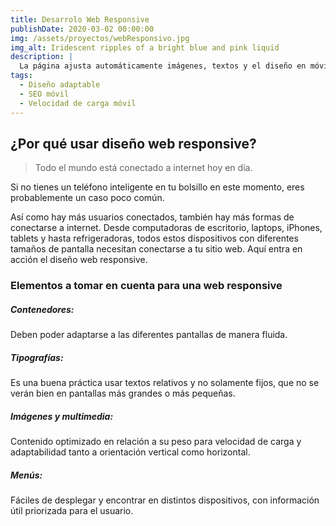 ```yaml
---
title: Desarrolo Web Responsive
publishDate: 2020-03-02 00:00:00
img: /assets/proyectos/webResponsivo.jpg
img_alt: Iridescent ripples of a bright blue and pink liquid
description: |
  La página ajusta automáticamente imágenes, textos y el diseño en móviles y tablets. Esto garantiza una experiencia de navegación fluida, intuitiva y visualmente atractiva para cada visitante, sin importar el dispositivo que utilice. El contenido, las imágenes y los elementos interactivos se ajustan de forma inteligente para mantener la funcionalidad y estética en todo momento.
tags:
  - Diseño adaptable
  - SEO móvil
  - Velocidad de carga móvil
---
```


## ¿Por qué usar diseño web responsive?

> Todo el mundo está conectado a internet hoy en día. 

Si no tienes un teléfono inteligente en tu bolsillo en este momento, eres probablemente un caso poco común.

Así como hay más usuarios conectados, también hay más formas de conectarse a internet. Desde computadoras de escritorio, laptops, iPhones, tablets y hasta refrigeradoras, todos estos dispositivos con diferentes tamaños de pantalla necesitan conectarse a tu sitio web. Aquí entra en acción el diseño web responsive.

### Elementos a tomar en cuenta para una web responsive

##### Contenedores:

Deben poder adaptarse a las diferentes pantallas de manera fluida.

##### Tipografías:

Es una buena práctica usar textos relativos y no solamente fijos, que no se verán bien en pantallas más grandes o más pequeñas. 

##### Imágenes y multimedia:

Contenido optimizado en relación a su peso para velocidad de carga y adaptabilidad tanto a orientación vertical como horizontal.

##### Menús:

Fáciles de desplegar y encontrar en distintos dispositivos, con información útil priorizada para el usuario.

